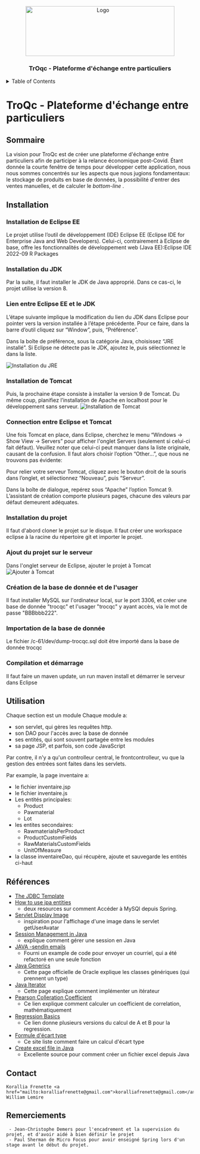 
<div align="center">

  <img src="troqcLogoBlue400p.png" alt="Logo" width="400" height="134">


  <h3 align="center">TrOqc - Plateforme d'échange entre particuliers</h3>
</div>

<details>
  <summary>Table of Contents</summary>
  <ol>
    <li><a href="#sommaire">Sommaire</a></li>
    <li><a href="#installation">Installation</a></li>
    <li><a href="#utilisation">Utilisation</a></li> 
    <li><a href="#références">Références</a></li>
    <li><a href="#contact">Contact</a></li>
    <li><a href="#remerciements">Remerciements</a></li>
    <li><a href="#licence">Licence</a></li>
  </ol>
</details>


# TroQc - Plateforme d'échange entre particuliers

## Sommaire

La vision pour TroQc est de créer une plateforme d'échange entre particuliers afin de participer à la relance économique post-Covid. Étant donnée la courte fenêtre de temps pour développer cette application, nous nous sommes concentrés sur les aspects que nous jugions fondamentaux: le stockage de produits en base de données, la possibilité d'entrer des ventes manuelles, et de calculer le <i> bottom-line </i>. 
    
## Installation

### Installation de Eclipse EE
Le projet utilise l’outil de développement (IDE) Eclipse EE (Eclipse IDE for Enterprise Java and Web Developers). Celui-ci, contrairement à Eclipse de base, offre les fonctionnalités de développement web (Java EE):Eclipse IDE 2022-09 R Packages
### Installation du JDK
Par la suite, il faut installer le JDK de Java approprié. Dans ce cas-ci, le projet utilise la version 8. 

### Lien entre Eclipse EE et le JDK
L’étape suivante implique la modification du lien du JDK dans Eclipse pour pointer vers la version installée à l’étape précédente.
Pour ce faire, dans la barre d’outil cliquez sur “Window”, puis, “Préférence”.

Dans la boîte de préférence, sous la catégorie Java, choisissez “JRE installé”. Si Eclipse ne détecte pas le JDK, ajoutez le, puis sélectionnez le dans la liste. 

  <img src="readmeimages/jre.png" alt="Installation du JRE">

### Installation de Tomcat
Puis, la  prochaine étape consiste à installer la version 9 de Tomcat. Du même coup, planifiez l’installation de Apache en localhost pour le développement sans serveur.
  <img src="readmeimages/tomcat.png" alt="Installation de Tomcat" >

### Connection entre Eclipse et Tomcat
Une fois Tomcat en place, dans Eclipse, cherchez le menu “Windows -> Show View -> Servers” pour afficher l'onglet Servers (seulement si celui-ci fait défaut). Veuillez noter que celui-ci peut manquer dans la liste originale, causant de la confusion. Il faut alors choisir l’option “Other…”, que nous ne trouvons pas évidente:

Pour relier votre serveur Tomcat, cliquez avec le bouton droit de la souris dans l’onglet, et sélectionnez “Nouveau”, puis “Serveur”.

Dans la boîte de dialogue, repérez sous “Apache” l’option Tomcat 9. L’assistant de création comporte plusieurs pages, chacune des valeurs par défaut demeurent adéquates.

### Installation du projet
Il faut d'abord cloner le projet sur le disque. 
Il faut créer une workspace eclipse à la racine du répertoire git et importer le projet.

### Ajout du projet sur le serveur
Dans l'onglet serveur de Eclipse, ajouter le projet à Tomcat
  <img src="readmeimages/add.png" alt="Ajouter à Tomcat" >


### Création de la base de donnée et de l'usager
Il faut installer MySQL sur l'ordinateur local, sur le port 3306, et créer une base de donnée "trocqc" et l'usager "trocqc" y ayant accès, via le mot de passe "BBBbbb222".

### Importation de la base de donnée
Le fichier /c-61/dev/dump-trocqc.sql doit être importé dans la base de donnée trocqc

### Compilation et démarrage
Il faut faire un maven update, un run maven install et démarrer le serveur dans Eclipse

    
## Utilisation

Chaque section est un module
Chaque module a:
- son servlet, qui gères les requêtes http.
- son DAO pour l'accès avec la base de donnée
- ses entités, qui sont souvent partagée entre les modules
- sa page JSP, et parfois, son code JavaScript

Par contre, il n'y a qu'un controlleur central, le frontcontrolleur, vu que la gestion des entrées sont faites dans les servlets.

Par example, la page inventaire a:
- le fichier inventaire.jsp
- le fichier inventaire.js
- Les entités principales:
  - Product
  - Pawmaterial
  - Lot
- les entites secondaires:
  - RawmaterialsPerProduct
  - ProductCustomFields
  - RawMaterialsCustomFields
  - UnitOfMeasure
- la classe inventaireDao, qui récupère, ajoute et sauvegarde les entités ci-haut

    
## Références
- <a href="https://www.baeldung.com/spring-jdbc-jdbctemplate">The JDBC Template</a>
- <a href="https://www.baeldung.com/jpa-entities">How to use jpa entities</a>
  - deux resources sur comment Accéder à MySQl depuis Spring.
- <a href="https://www.geeksforgeeks.org/servlet-display-image/">Servlet Display Image</a>
	- inspiration pour l'affichage d'une image dans le servlet getUserAvatar
- <a href="https://www.digitalocean.com/community/tutorials/java-session-management-servlet-httpsession-url-rewriting">Session Management in Java</a>
  - explique comment gérer une session en Java
- <a href="https://www.tutorialspoint.com/java/java_sending_email.htm">JAVA -sendin emails</a>
	- Fourni un example de code pour envoyer un courriel, qui a été refactoré en une seule fonction
- <a href="https://docs.oracle.com/javase/tutorial/java/generics/types.html">Java Generics</a>
	- Cette page officielle de Oracle explique les classes génériques (qui prennent un type)
-	<a href="https://www.w3schools.com/java/java_iterator.asp">Java Iterator</a>
	- Cette page explique comment implémenter un itérateur
- <a href="https://en.wikipedia.org/wiki/Pearson_correlation_coefficient">Pearson Colleration Coefficient</a>
	- Ce lien explique comment calculer un coefficient de correlation, mathématiquement
- <a href="http://faculty.cas.usf.edu/mbrannick/regression/Part3/RegBasics.html">Regression Basics</a>
	- Ce lien donne plusieurs versions du calcul de A et B pour la regression. 
- <a href="https://www.mathsisfun.com/data/standard-deviation-formulas.html">Formule d'écart type</a>
	- Ce site liste comment faire un calcul d'écart type
- <a href="https://www.javatpoint.com/java-create-excel-file">Create excel file in Java</a>
	- Excellente source pour comment créer un fichier excel depuis Java

    
## Contact
    Korallia Frenette <a href="mailto:koralliafrenette@gmail.com">koralliafrenette@gmail.com</a>
    William Lemire

    
## Remerciements
     - Jean-Christophe Demers pour l'encadrement et la supervision du projet, et d'avoir aidé à bien définir le projet
     - Paul Sherman de Micro Focus pour avoir enseigné Spring lors d'un stage avant le début du projet.
